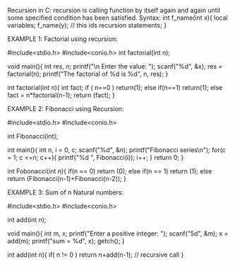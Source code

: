 Recursion in C:
recursion is calling function by itself again and again until some specified condition has been satisfied.
Syntax:
int f_name(int x){
    local variables;
    f_name(y); // this ids recursion
    statements;
}

EXAMPLE 1: Factorial using recursion:

#include<stdio.h>
#include<conio.h>
int factorial(int n);

void main(){
    int res, n;
    printf("\n Enter the value: ");
    scanf("%d", &x);
    res = factorial(n);
    printf("The factorial of %d is %d", n, res);
}

int factorial(int n){
    int fact;
    if ( n==0 )
        return(1);
    else if(n==1)
        return(1);
    else
        fact = n*factorial(n-1);
    return (fact);
}

EXAMPLE 2: Fibonacci using Recursion:

#include<stdio.h>
#include<conio.h>

int Fibonacci(int);

int main(){
    int n, i = 0, c;
    scanf("%d", &n);
    printf("Fibonacci series\n");
    for(c = 1; c <=n; c++){
        printf("%d ", Fibonacci(i));
        i++;
    }
    return 0;
}

int Fobonacci(int n){
    if(n == 0)
        return (0);
    else if(n == 1)
        return (1);
    else
        return (Fibonacci(n-1)+Fibonacci(n-2));
}

EXAMPLE 3: Sum of n Natural numbers:

#include<stdio.h>
#include<conio.h>

int add(int n);

void main(){
    int m, x;
    printf("Enter a positive integer: ");
    scanf("5d", &m);
    x = add(m);
    printf("sum = %d", x);
    getch();
}

int add(int n){
    if( n != 0 )
        return n+add(n-1); // recursive call
}